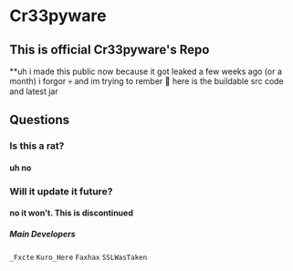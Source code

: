 # Cr33pyware

## This is official Cr33pyware's Repo
**uh i made this public now because it got leaked a few weeks ago (or a month) i forgor 💀  and 
im trying to rember 💠  here is the buildable src code and latest jar

## Questions

### Is this a rat?
#### uh no

### Will it update it future?
#### no it won't. This is discontinued 


##### Main Developers
` _Fxcte `
` Kuro_Here `
` Faxhax ` 
` SSLWasTaken `
